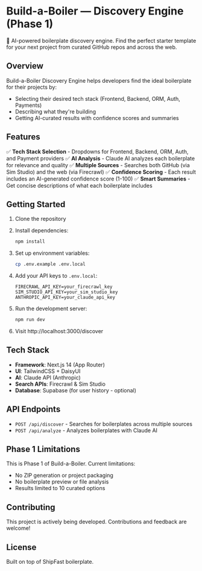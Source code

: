 # Build-a-Boiler — Discovery Engine (Phase 1)

🚀 AI-powered boilerplate discovery engine. Find the perfect starter template for your next project from curated GitHub repos and across the web.

## Overview

Build-a-Boiler Discovery Engine helps developers find the ideal boilerplate for their projects by:
- Selecting their desired tech stack (Frontend, Backend, ORM, Auth, Payments)
- Describing what they're building
- Getting AI-curated results with confidence scores and summaries

## Features

✅ **Tech Stack Selection** - Dropdowns for Frontend, Backend, ORM, Auth, and Payment providers
✅ **AI Analysis** - Claude AI analyzes each boilerplate for relevance and quality
✅ **Multiple Sources** - Searches both GitHub (via Sim Studio) and the web (via Firecrawl)
✅ **Confidence Scoring** - Each result includes an AI-generated confidence score (1-100)
✅ **Smart Summaries** - Get concise descriptions of what each boilerplate includes

## Getting Started

1. Clone the repository
2. Install dependencies:
   ```bash
   npm install
   ```

3. Set up environment variables:
   ```bash
   cp .env.example .env.local
   ```

4. Add your API keys to `.env.local`:
   ```
   FIRECRAWL_API_KEY=your_firecrawl_key
   SIM_STUDIO_API_KEY=your_sim_studio_key
   ANTHROPIC_API_KEY=your_claude_api_key
   ```

5. Run the development server:
   ```bash
   npm run dev
   ```

6. Visit http://localhost:3000/discover

## Tech Stack

- **Framework**: Next.js 14 (App Router)
- **UI**: TailwindCSS + DaisyUI
- **AI**: Claude API (Anthropic)
- **Search APIs**: Firecrawl & Sim Studio
- **Database**: Supabase (for user history - optional)

## API Endpoints

- `POST /api/discover` - Searches for boilerplates across multiple sources
- `POST /api/analyze` - Analyzes boilerplates with Claude AI

## Phase 1 Limitations

This is Phase 1 of Build-a-Boiler. Current limitations:
- No ZIP generation or project packaging
- No boilerplate preview or file analysis
- Results limited to 10 curated options

## Contributing

This project is actively being developed. Contributions and feedback are welcome!

## License

Built on top of ShipFast boilerplate.